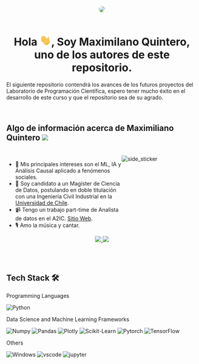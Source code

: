 <div align="center">
    <img src='banner.png' style="border-radius: 15px">
</div>
<br>

<h1 align="center">Hola <img src="https://raw.githubusercontent.com/ABSphreak/ABSphreak/master/gifs/Hi.gif" width="30px">, Soy Maximilano Quintero, uno de los autores de este repositorio.</h1>

El siguiente repositorio contendrá los avances de los futuros proyectos del Laboratorio de Programación Científica, espero tener mucho éxito en el desarrollo de este curso y que el repositorio sea de su agrado.
</div>
<br>


## Algo de información acerca de Maximiliano Quintero <img src="https://www.fightersgeneration.com/characters/dio-super.gif" width="30px">

<br>

<img align="right" width=200px height=200px alt="side_sticker" src="https://media.giphy.com/media/TEnXkcsHrP4YedChhA/giphy.gif" />

- 💙 Mis principales intereses son el ML, IA y Análisis Causal aplicado a fenómenos sociales. 
- 🏫 Soy candidato a un Magíster de Ciencia de Datos, postulando en doble titulación con una Ingeniería Civil Industrial en la [Universidad de Chile](https://mds.uchile.cl/).
- 📹 Tengo un trabajo part-time de Analista de datos en el A2IC. [Sitio Web](https://ingenieria.uchile.cl/escuela/docencia/a2ic/presentacion).
- 🎙️ Amo la música y cantar.

<p align="center">
    <a href=https://www.linkedin.com/in/maximiliano-quintero-847707139/>
        <img src="https://img.shields.io/badge/LinkedIn-0077B5?style=for-the-badge&logo=linkedin&logoColor=white"/>
    </a>
    <a href="mailto:maxiquintero99@gmail.com">
        <img src="https://img.shields.io/badge/Gmail-D14836?style=for-the-badge&logo=gmail&logoColor=white"/>
    </a>
</p>

<br>
<br>


## Tech Stack 🛠️

Programming Languages

![Python](https://img.shields.io/badge/Python-FFD43B?style=flat-square&logo=python&logoColor=blue)

Data Science and Machine Learning Frameworks

![Numpy](https://img.shields.io/badge/Numpy-777BB4?style=flat-square&logo=numpy&logoColor=white])
![Pandas](https://img.shields.io/badge/Pandas-2C2D72?style=flat-square&logo=pandas&logoColor=white])
![Plotly](https://img.shields.io/badge/Plotly-239120?style=flat-square&logo=plotly&logoColor=white])
![Scikit-Learn](https://img.shields.io/badge/scikit_learn-F7931E?style=flat-square&logo=scikit-learn&logoColor=white])
![Pytorch](https://img.shields.io/badge/PyTorch-EE4C2C?style=flat-square&logo=pytorch&logoColor=white])
![TensorFlow](https://img.shields.io/badge/TensorFlow-%23FF6F00.svg?style=for-the-badge&logo=TensorFlow&logoColor=white)


Others

![Windows](https://img.shields.io/badge/Windows-0078D6?style=flat-square&logo=windows&logoColor=white)
![vscode](https://img.shields.io/badge/VSCode-0078D4?style=flat-square&logo=visual%20studio%20code&logoColor=white)
![jupyter](https://img.shields.io/badge/Jupyter-F37626.svg?&style=flat-square&logo=Jupyter&logoColor=white)